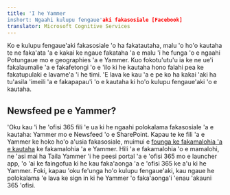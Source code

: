 ```yaml
---
title: 'I he Yammer
inshort: Ngaahi kulupu fengaue'aki fakasosiale [Facebook]
translator: Microsoft Cognitive Services
---
```


Ko e kulupu fengaue'aki fakasosiale 'o ha fakatautaha, malu 'o ho'o kautaha te ne faka'ata 'a e kakai ke ngaue fakataha 'a e malu 'i he funga 'o e ngaahi Potungaue mo e geographies 'a e Yammer. Kuo fokotu'utu'u ia ke ne ue'i fakalaumalie 'a e fakafetongi 'o e 'ilo ki he kautaha hono falahi pea ke fakatupulaki e lavame'a 'i he timi. 'E lava ke kau 'a e pe ko ha kakai 'aki ha tu'asila 'imeili 'a e fakapapau'i 'o e kautaha ki ho'o kulupu fengaue'aki 'o e kautaha.

## Newsfeed pe e Yammer?
'Oku kau 'i he 'ofisi 365 fili 'e ua ki he ngaahi polokalama fakasosiale 'a e kautaha: Yammer mo e Newsfeed 'o e SharePoint. Kapau te ke fili 'a e Yammer ke hoko ho'o a'usia fakasosiale, muimui e [founga ke fakamalohia 'a e kautaha](https://support.office.com/en-us/article/Enterprise-Activation-process-4f924c74-87d2-49d0-a4f6-cba3ce2b0e7c) ke fakamalohia 'a e Yammer. Hili 'a e fakamalohia 'o e mamalohi, ne 'asi mai ha Taila Yammer 'i he peesi portal 'a e 'ofisi 365 mo e launcher app, 'o 'ai ke faingofua ki he kau faka'aonga 'a e 'ofisi 365 ke a'u ki he Yammer. Foki, kapau 'oku fe'unga ho'o kulupu fengaue'aki, kau ngaue he polokalama 'e lava ke sign in ki he Yammer 'o faka'aonga'i 'enau 'akauni 365 'ofisi.



